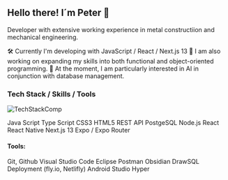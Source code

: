 ## Hello there! I´m Peter 👋

Developer with extensive working experience in metal constructiion and mechanical engineering.

🛠 Currently I'm developing with JavaScript / React / Next.js 13 
🔭 I am also working on expanding my skills into both functional and object-oriented programming.
🤩 At the moment, I am particularly interested in AI in conjunction with database management.

### Tech Stack / Skills / Tools
![TechStackComp](https://user-images.githubusercontent.com/119940832/233338133-03efd228-38ec-4830-9c92-b26cb5c6392b.png)

Java Script
Type Script
CSS3
HTML5
REST API
PostgeSQL
Node.js
React
React Native
Next.js 13
Expo / 
Expo Router

#### Tools:
Git, Github
Visual Studio Code
Eclipse
Postman
Obsidian
DrawSQL
Deployment (fly.io, Netlifly)
Android Studio
Hyper
